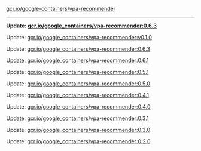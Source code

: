 [gcr.io/google-containers/vpa-recommender](https://hub.docker.com/r/cruse/vpa-recommender/tags/) 

----
**Update: [gcr.io/google_containers/vpa-recommender:0.6.3](https://hub.docker.com/r/cruse/vpa-recommender/tags/)**

Update: [gcr.io/google_containers/vpa-recommender:v0.1.0](https://hub.docker.com/r/cruse/vpa-recommender/tags/)

Update: [gcr.io/google_containers/vpa-recommender:0.6.3](https://hub.docker.com/r/cruse/vpa-recommender/tags/)

Update: [gcr.io/google_containers/vpa-recommender:0.6.1](https://hub.docker.com/r/cruse/vpa-recommender/tags/)

Update: [gcr.io/google_containers/vpa-recommender:0.5.1](https://hub.docker.com/r/cruse/vpa-recommender/tags/)

Update: [gcr.io/google_containers/vpa-recommender:0.5.0](https://hub.docker.com/r/cruse/vpa-recommender/tags/)

Update: [gcr.io/google_containers/vpa-recommender:0.4.1](https://hub.docker.com/r/cruse/vpa-recommender/tags/)

Update: [gcr.io/google_containers/vpa-recommender:0.4.0](https://hub.docker.com/r/cruse/vpa-recommender/tags/)

Update: [gcr.io/google_containers/vpa-recommender:0.3.1](https://hub.docker.com/r/cruse/vpa-recommender/tags/)

Update: [gcr.io/google_containers/vpa-recommender:0.3.0](https://hub.docker.com/r/cruse/vpa-recommender/tags/)

Update: [gcr.io/google_containers/vpa-recommender:0.2.0](https://hub.docker.com/r/cruse/vpa-recommender/tags/)

